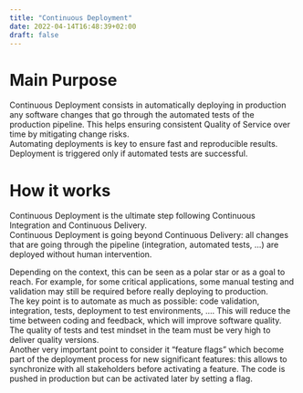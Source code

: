 ```yaml
---
title: "Continuous Deployment"
date: 2022-04-14T16:48:39+02:00
draft: false
---
```


# Main Purpose

Continuous Deployment consists in automatically deploying in production any software changes that go through the automated tests of the production pipeline. This helps ensuring consistent Quality of Service over time by mitigating change risks.  
Automating deployments is key to ensure fast and reproducible results. Deployment is triggered only if automated tests are successful.


# How it works

Continuous Deployment is the ultimate step following Continuous Integration and Continuous Delivery.  
Continuous Deployment is going beyond Continuous Delivery: all changes that are going through the pipeline (integration, automated tests, …) are deployed without human intervention.

Depending on the context, this can be seen as a polar star or as a goal to reach. For example, for some critical applications, some manual testing and validation may still be required before really deploying to production.  
The key point is to automate as much as possible: code validation, integration, tests, deployment to test environments, …. This will reduce the time between coding and feedback, which will improve software quality.  
The quality of tests and test mindset in the team must be very high to deliver quality versions.  
Another very important point to consider it “feature flags” which become part of the deployment process for new significant features: this allows to synchronize with all stakeholders before activating a feature. The code is pushed in production but can be activated later by setting a flag.
